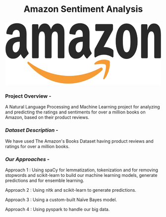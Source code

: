 # <p align = 'center'> Amazon Sentiment Analysis </p>
  <p align = 'center'> <img width="600" img height="200" src = logo.png </p>

###  ****Project Overview**** - 
A Natural Language Processing and Machine Learning project for analyzing and predicting the ratings and sentiments for over a million books on Amazon, based on their product reviews. 

### *Dataset Description* - 
We have used The Amazon's Books Dataset having product reviews and ratings for over a million books. 

### *Our Approaches* -  

Approach 1 : Using spaCy for lemmatization, tokenization and for removing stopwords and scikit-learn to build our machine learning models, generate predictions and for ensemble learning.

Approach 2 : Using nltk and scikit-learn to generate predictions.

Approach 3 : Using a custom-built Naïve Bayes model.

Approach 4 : Using pyspark to handle our big data.



